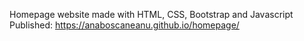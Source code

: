 Homepage website made with HTML, CSS, Bootstrap and Javascript
Published: https://anaboscaneanu.github.io/homepage/
